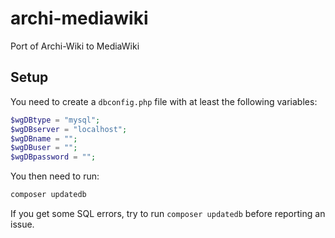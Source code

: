 # archi-mediawiki

Port of Archi-Wiki to MediaWiki

## Setup

You need to create a `dbconfig.php` file with at least the following variables:

```php
$wgDBtype = "mysql";
$wgDBserver = "localhost";
$wgDBname = "";
$wgDBuser = "";
$wgDBpassword = "";
```

You then need to run:

```bash
composer updatedb
```

If you get some SQL errors, try to run `composer updatedb` before reporting an issue.
